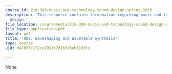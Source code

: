 ```yaml
---
course_id: 21m-380-music-and-technology-sound-design-spring-2016
description: 'This resource contains information regarding music and technology: Sound
  design.'
file_location: /coursemedia/21m-380-music-and-technology-sound-design-spring-2016/047893c172ce791137616fd5eb1193fc_MIT21M_380S16_assn_rd8.pdf
file_type: application/pdf
layout: pdf
title: 'RD8: Waveshaping and Wavetable Synthesis'
type: course
uid: 047893c172ce791137616fd5eb1193fc

---
```

None